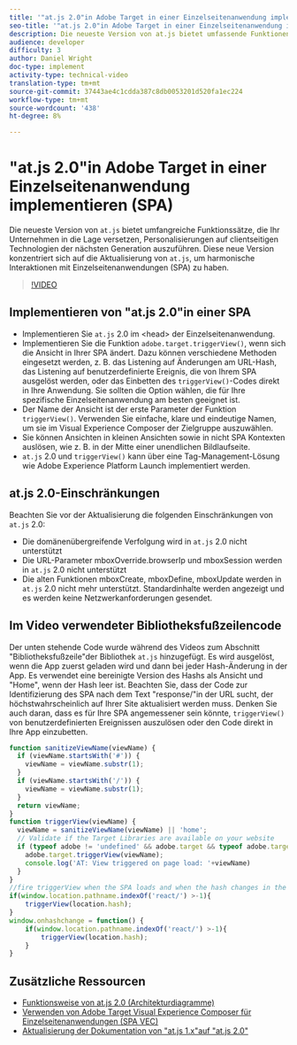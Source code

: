 ```yaml
---
title: '"at.js 2.0"in Adobe Target in einer Einzelseitenanwendung implementieren (SPA)'
seo-title: '"at.js 2.0"in Adobe Target in einer Einzelseitenanwendung implementieren (SPA)'
description: Die neueste Version von at.js bietet umfassende Funktionen, mit denen Ihr Unternehmen mithilfe von Client-seitigen Technologien der neuesten Generation Personalisierungen ausführen kann. Diese neue Version konzentriert sich auf die Aktualisierung von at.js, um harmonische Interaktionen mit Einzelseiten-Apps (SPAs) zu ermöglichen.
audience: developer
difficulty: 3
author: Daniel Wright
doc-type: implement
activity-type: technical-video
translation-type: tm+mt
source-git-commit: 37443ae4c1cdda387c8db0053201d520fa1ec224
workflow-type: tm+mt
source-wordcount: '438'
ht-degree: 8%

---
```



# &quot;at.js 2.0&quot;in Adobe Target in einer Einzelseitenanwendung implementieren (SPA)

Die neueste Version von `at.js` bietet umfangreiche Funktionssätze, die Ihr Unternehmen in die Lage versetzen, Personalisierungen auf clientseitigen Technologien der nächsten Generation auszuführen. Diese neue Version konzentriert sich auf die Aktualisierung von `at.js`, um harmonische Interaktionen mit Einzelseitenanwendungen (SPA) zu haben.

>[!VIDEO](https://video.tv.adobe.com/v/26248?quality=12)

## Implementieren von &quot;at.js 2.0&quot;in einer SPA

* Implementieren Sie `at.js` 2.0 im &lt;head> der Einzelseitenanwendung.
* Implementieren Sie die Funktion `adobe.target.triggerView()`, wenn sich die Ansicht in Ihrer SPA ändert. Dazu können verschiedene Methoden eingesetzt werden, z. B. das Listening auf Änderungen am URL-Hash, das Listening auf benutzerdefinierte Ereignis, die von Ihrem SPA ausgelöst werden, oder das Einbetten des `triggerView()`-Codes direkt in Ihre Anwendung. Sie sollten die Option wählen, die für Ihre spezifische Einzelseitenanwendung am besten geeignet ist.
* Der Name der Ansicht ist der erste Parameter der Funktion `triggerView()`. Verwenden Sie einfache, klare und eindeutige Namen, um sie im Visual Experience Composer der Zielgruppe auszuwählen.
* Sie können Ansichten in kleinen Ansichten sowie in nicht SPA Kontexten auslösen, wie z. B. in der Mitte einer unendlichen Bildlaufseite.
* `at.js` 2.0 und  `triggerView()` kann über eine Tag-Management-Lösung wie Adobe Experience Platform Launch implementiert werden.

## at.js 2.0-Einschränkungen

Beachten Sie vor der Aktualisierung die folgenden Einschränkungen von `at.js` 2.0:

* Die domänenübergreifende Verfolgung wird in `at.js` 2.0 nicht unterstützt
* Die URL-Parameter mboxOverride.browserIp und mboxSession werden in `at.js` 2.0 nicht unterstützt
* Die alten Funktionen mboxCreate, mboxDefine, mboxUpdate werden in `at.js` 2.0 nicht mehr unterstützt. Standardinhalte werden angezeigt und es werden keine Netzwerkanforderungen gesendet.

## Im Video verwendeter Bibliotheksfußzeilencode

Der unten stehende Code wurde während des Videos zum Abschnitt &quot;Bibliotheksfußzeile&quot;der Bibliothek `at.js` hinzugefügt. Es wird ausgelöst, wenn die App zuerst geladen wird und dann bei jeder Hash-Änderung in der App. Es verwendet eine bereinigte Version des Hashs als Ansicht und &quot;Home&quot;, wenn der Hash leer ist. Beachten Sie, dass der Code zur Identifizierung des SPA nach dem Text &quot;response/&quot;in der URL sucht, der höchstwahrscheinlich auf Ihrer Site aktualisiert werden muss. Denken Sie auch daran, dass es für Ihre SPA angemessener sein könnte, `triggerView()` von benutzerdefinierten Ereignissen auszulösen oder den Code direkt in Ihre App einzubetten.

```javascript
function sanitizeViewName(viewName) {
  if (viewName.startsWith('#')) {
    viewName = viewName.substr(1);
  }
  if (viewName.startsWith('/')) {
    viewName = viewName.substr(1);
  }
  return viewName;
}
function triggerView(viewName) {
  viewName = sanitizeViewName(viewName) || 'home';
  // Validate if the Target Libraries are available on your website
  if (typeof adobe != 'undefined' && adobe.target && typeof adobe.target.triggerView === 'function') {
    adobe.target.triggerView(viewName);
    console.log('AT: View triggered on page load: '+viewName)
  }
}
//fire triggerView when the SPA loads and when the hash changes in the SPA
if(window.location.pathname.indexOf('react/') >-1){
    triggerView(location.hash);
}
window.onhashchange = function() {
    if(window.location.pathname.indexOf('react/') >-1){
        triggerView(location.hash);
    }
}
```

## Zusätzliche Ressourcen

* [Funktionsweise von at.js 2.0 (Architekturdiagramme)](understanding-how-atjs-20-works.md)
* [Verwenden von Adobe Target Visual Experience Composer für Einzelseitenanwendungen (SPA VEC)](../experiences/use-the-visual-experience-composer-for-single-page-applications.md)
* [Aktualisierung der Dokumentation von &quot;at.js 1.x&quot;auf &quot;at.js 2.0&quot;](https://docs.adobe.com/content/help/en/target/using/implement-target/client-side/upgrading-from-atjs-1x-to-atjs-20.html)
